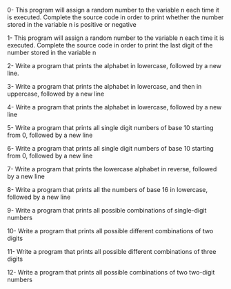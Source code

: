 0-	This program will assign a random number to the variable n each time it is executed. Complete the source code in order to print whether the number stored in the variable n is positive or negative

1-	This program will assign a random number to the variable n each time it is executed. Complete the source code in order to print the last digit of the number stored in the variable n

2-	Write a program that prints the alphabet in lowercase, followed by a new line.

3-	Write a program that prints the alphabet in lowercase, and then in uppercase, followed by a new line

4-	Write a program that prints the alphabet in lowercase, followed by a new line

5-	Write a program that prints all single digit numbers of base 10 starting from 0, followed by a new line

6-	Write a program that prints all single digit numbers of base 10 starting from 0, followed by a new line

7-	Write a program that prints the lowercase alphabet in reverse, followed by a new line

8-	Write a program that prints all the numbers of base 16 in lowercase, followed by a new line

9-	Write a program that prints all possible combinations of single-digit numbers

10-	Write a program that prints all possible different combinations of two digits

11-	Write a program that prints all possible different combinations of three digits

12-	Write a program that prints all possible combinations of two two-digit numbers

